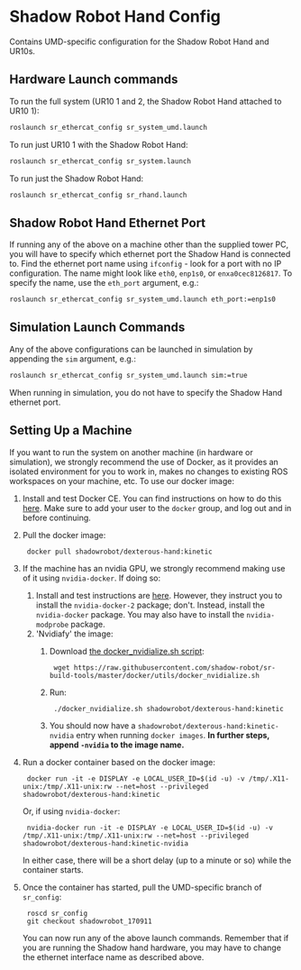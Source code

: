 # Shadow Robot Hand Config

Contains UMD-specific configuration for the Shadow Robot Hand and UR10s.

## Hardware Launch commands

To run the full system (UR10 1 and 2, the Shadow Robot Hand attached to UR10 1):

```bash
roslaunch sr_ethercat_config sr_system_umd.launch
```

To run just UR10 1 with the Shadow Robot Hand:

```bash
roslaunch sr_ethercat_config sr_system.launch
```

To run just the Shadow Robot Hand:

```bash
roslaunch sr_ethercat_config sr_rhand.launch
```

## Shadow Robot Hand Ethernet Port

If running any of the above on a machine other than the supplied tower PC, you will have to specify which ethernet port the Shadow Hand is connected to. Find the ethernet port name using `ifconfig` - look for a port with no IP configuration. The name might look like `eth0`, `enp1s0`, or `enxa0cec8126817`. To specify the name, use the `eth_port` argument, e.g.:

```bash
roslaunch sr_ethercat_config sr_system_umd.launch eth_port:=enp1s0
```

## Simulation Launch Commands

Any of the above configurations can be launched in simulation by appending the `sim` argument, e.g.:

```bash
roslaunch sr_ethercat_config sr_system_umd.launch sim:=true
```

When running in simulation, you do not have to specify the Shadow Hand ethernet port.

## Setting Up a Machine

If you want to run the system on another machine (in hardware or simulation), we strongly recommend the use of Docker, as it provides an isolated environment for you to work in, makes no changes to existing ROS workspaces on your machine, etc. To use our docker image:

1. Install and test Docker CE. You can find instructions on how to do this [here](https://docs.docker.com/engine/installation/). Make sure to add your user to the `docker` group, and log out and in before continuing.
1. Pull the docker image:

        docker pull shadowrobot/dexterous-hand:kinetic
1. If the machine has an nvidia GPU, we strongly recommend making use of it using `nvidia-docker`. If doing so:
    1. Install and test instructions are [here](https://github.com/NVIDIA/nvidia-docker). However, they instruct you to install the `nvidia-docker-2` package; don't. Instead, install the `nvidia-docker` package. You may also have to install the `nvidia-modprobe` package.
    1. 'Nvidiafy' the image:
        1. Download [the docker_nvidialize.sh script](https://raw.githubusercontent.com/shadow-robot/sr-build-tools/master/docker/utils/docker_nvidialize.sh):

                wget https://raw.githubusercontent.com/shadow-robot/sr-build-tools/master/docker/utils/docker_nvidialize.sh
        1. Run:

                ./docker_nvidialize.sh shadowrobot/dexterous-hand:kinetic
        1. You should now have a `shadowrobot/dexterous-hand:kinetic-nvidia` entry when running `docker images`. **In further steps, append `-nvidia` to the image name.**
1. Run a docker container based on the docker image:

        docker run -it -e DISPLAY -e LOCAL_USER_ID=$(id -u) -v /tmp/.X11-unix:/tmp/.X11-unix:rw --net=host --privileged shadowrobot/dexterous-hand:kinetic
    Or, if using `nvidia-docker`:

        nvidia-docker run -it -e DISPLAY -e LOCAL_USER_ID=$(id -u) -v /tmp/.X11-unix:/tmp/.X11-unix:rw --net=host --privileged shadowrobot/dexterous-hand:kinetic-nvidia
    In either case, there will be a short delay (up to a minute or so) while the container starts.
1. Once the container has started, pull the UMD-specific branch of `sr_config`:

        roscd sr_config
        git checkout shadowrobot_170911

    You can now run any of the above launch commands. Remember that if you are running the Shadow hand hardware, you may have to change the ethernet interface name as described above.